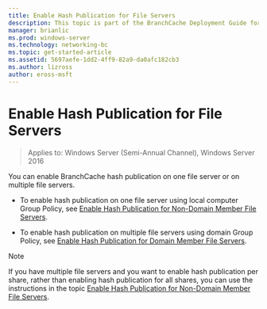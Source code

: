 ```yaml
---
title: Enable Hash Publication for File Servers
description: This topic is part of the BranchCache Deployment Guide for Windows Server 2016, which demonstrates how to deploy BranchCache in distributed and hosted cache modes to optimize WAN bandwidth usage in branch offices
manager: brianlic
ms.prod: windows-server
ms.technology: networking-bc
ms.topic: get-started-article
ms.assetid: 5697aefe-1dd2-4ff9-82a9-da0afc182cb3
ms.author: lizross
author: eross-msft
---
```

# Enable Hash Publication for File Servers

>Applies to: Windows Server (Semi-Annual Channel), Windows Server 2016

You can enable BranchCache hash publication on one file server or on multiple file servers.  
  
-   To enable hash publication on one file server using local computer Group Policy, see [Enable Hash Publication for Non-Domain Member File Servers](../../branchcache/deploy/Enable-Hash-Publication-for-Non-Domain-Member-File-Servers.md).  
  
-   To enable hash publication on multiple file servers using domain Group Policy, see [Enable Hash Publication for Domain Member File Servers](../../branchcache/deploy/Enable-Hash-Publication-for-Domain-Member-File-Servers.md).  
  
> [!NOTE]  
> If you have multiple file servers and you want to enable hash publication per share, rather than enabling hash publication for all shares, you can use the instructions in the topic [Enable Hash Publication for Non-Domain Member File Servers](Enable-Hash-Publication-for-Non-Domain-Member-File-Servers.md).  
  


